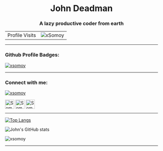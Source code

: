 <h1 align="center">John Deadman</h1>
<h3 align="center">A lazy productive coder from earth</h3>

<!-- <h4> A Random Joke To Make You Laugh </h4> -->
<!-- HTML -->
<!-- <img src="https://readme-jokes.vercel.app/api" alt="Jokes Card" /> -->



<!-- visitor counter -->
<table aligh="center">
  <tr>
    <td>Profile Visits</td>
    <td><img src="https://profile-counter.glitch.me/xsomoy/count.svg" alt="xSomoy" /></td>
  </tr>
</table>

<!-- <p align="left"> <img src="https://komarev.com/ghpvc/?username=xsomoy&label=Profile%20views&color=009dff&style=flat" alt="xsomoy" /> </p> -->

---
<h3 align="left">Github Profile Badges:</h3>
<p align="left"> <a href="https://github.com/ryo-ma/github-profile-trophy"><img src="https://github-profile-trophy.vercel.app/?username=xsomoy&theme=darkhub&margin-w=1&no-frame=true&no-bg=true" alt="xsomoy" /></a> </p>

---

<h3 align="left">Connect with me:</h3>
<p align="left">

<p align="left"> <a href="https://twitter.com/xsomoy" target="blank"><img src="https://img.shields.io/twitter/follow/xsomoy?logo=twitter&style=for-the-badge" alt="xsomoy" /></a> </p>
<a href="https://linkedin.com/in/xSomoy" target="blank"><img align="center" src="https://github.com/kmhmubin/kmhmubin/blob/master/assets/linkedin.svg" alt="Somoy" height="30" width="30" /></a>
<a href="https://fb.com/xSomoy" target="blank"><img align="center" src="https://github.com/kmhmubin/kmhmubin/blob/master/assets/facebook.svg" alt="Somoy" height="30" width="30" /></a>
<a href="https://instagram.com/xSomoy" target="blank"><img align="center" src="https://github.com/kmhmubin/kmhmubin/blob/master/assets/instagram.svg" alt="Somoy" height="30" width="30" /></a>
</p>

---

<p align="right">


[![Top Langs](https://github-readme-stats.vercel.app/api/top-langs/?username=xsomoy&layout=compact&theme=blue-green)](https://github-readme-stats.vercel.app/api/top-langs/?username=xsomoy&layout=compact&theme=blue-green)


![John's GitHub stats](https://github-readme-stats.vercel.app/api?username=xsomoy&theme=blue-green&show_icons=true)
</p>

<p><img align="center" src="https://github-readme-streak-stats.herokuapp.com/?user=xsomoy&theme=dark" alt="xsomoy" /></p>



---

<!-- ### :sparkles: My top followers -->
<!--START_SECTION:top-followers-->
<!-- <table>
  <tr>
    <td align="center">
      <a href="https://github.com/xdvrx1">
        <img src="https://avatars2.githubusercontent.com/u/47092464" width="100px;" alt="xdvrx1"/>
      </a>
      <br />
      <a href="https://github.com/xdvrx1">xdvrx1</a>
    </td>
    <td align="center">
      <a href="https://github.com/Soldy">
        <img src="https://avatars2.githubusercontent.com/u/4786022" width="100px;" alt="Soldy"/>
      </a>
      <br />
      <a href="https://github.com/Soldy">Mr L </a>
    </td>
    <td align="center">
      <a href="https://github.com/manjunath5496">
        <img src="https://avatars2.githubusercontent.com/u/19967403" width="100px;" alt="manjunath5496"/>
      </a>
      <br />
      <a href="https://github.com/manjunath5496">Manjunath.R</a>
    </td>
    <td align="center">
      <a href="https://github.com/JonnyBanana">
        <img src="https://avatars2.githubusercontent.com/u/25494368" width="100px;" alt="JonnyBanana"/>
      </a>
      <br />
      <a href="https://github.com/JonnyBanana">Jonny Banana</a>
    </td>
    <td align="center">
      <a href="https://github.com/sygops">
        <img src="https://avatars2.githubusercontent.com/u/16489082" width="100px;" alt="sygops"/>
      </a>
      <br />
      <a href="https://github.com/sygops">SYGK</a>
    </td>
    <td align="center">
      <a href="https://github.com/atashfeshan">
        <img src="https://avatars2.githubusercontent.com/u/42313061" width="100px;" alt="atashfeshan"/>
      </a>
      <br />
      <a href="https://github.com/atashfeshan">Reisi</a>
    </td>
    <td align="center">
      <a href="https://github.com/LendisFabri">
        <img src="https://avatars2.githubusercontent.com/u/16249870" width="100px;" alt="LendisFabri"/>
      </a>
      <br />
      <a href="https://github.com/LendisFabri">Kuro Neko (黒猫)</a>
    </td>
  </tr>
  <tr>
    <td align="center">
      <a href="https://github.com/Galielo-App">
        <img src="https://avatars2.githubusercontent.com/u/76406456" width="100px;" alt="Galielo-App"/>
      </a>
      <br />
      <a href="https://github.com/Galielo-App">Karim Yassine</a>
    </td>
    <td align="center">
      <a href="https://github.com/aditineemkar">
        <img src="https://avatars2.githubusercontent.com/u/74664973" width="100px;" alt="aditineemkar"/>
      </a>
      <br />
      <a href="https://github.com/aditineemkar">Aditi</a>
    </td>
    <td align="center">
      <a href="https://github.com/japoewn">
        <img src="https://avatars2.githubusercontent.com/u/89349062" width="100px;" alt="japoewn"/>
      </a>
      <br />
      <a href="https://github.com/japoewn">japoewn</a>
    </td>
    <td align="center">
      <a href="https://github.com/ihor">
        <img src="https://avatars2.githubusercontent.com/u/490943" width="100px;" alt="ihor"/>
      </a>
      <br />
      <a href="https://github.com/ihor">Ihor Burlachenko</a>
    </td>
    <td align="center">
      <a href="https://github.com/josemalcher">
        <img src="https://avatars2.githubusercontent.com/u/914913" width="100px;" alt="josemalcher"/>
      </a>
      <br />
      <a href="https://github.com/josemalcher">José Malcher Jr.</a>
    </td>
    <td align="center">
      <a href="https://github.com/gamemann">
        <img src="https://avatars2.githubusercontent.com/u/6509565" width="100px;" alt="gamemann"/>
      </a>
      <br />
      <a href="https://github.com/gamemann">Christian Deacon</a>
    </td>
    <td align="center">
      <a href="https://github.com/SatinWuker">
        <img src="https://avatars2.githubusercontent.com/u/74630829" width="100px;" alt="SatinWuker"/>
      </a>
      <br />
      <a href="https://github.com/SatinWuker">Satin Wuker</a>
    </td>
  </tr>
</table> -->

<!-- END_SECTION:top-followers -->

